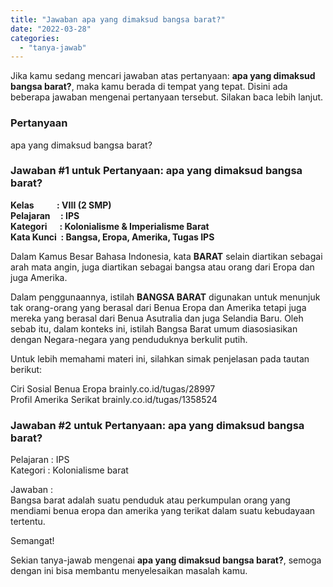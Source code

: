```yaml
---
title: "Jawaban apa yang dimaksud bangsa barat?"
date: "2022-03-28"
categories: 
  - "tanya-jawab"
---
```


Jika kamu sedang mencari jawaban atas pertanyaan: **apa yang dimaksud bangsa barat?**, maka kamu berada di tempat yang tepat. Disini ada beberapa jawaban mengenai pertanyaan tersebut. Silakan baca lebih lanjut.

### Pertanyaan

apa yang dimaksud bangsa barat?  

### Jawaban #1 untuk Pertanyaan: apa yang dimaksud bangsa barat?  

**Kelas           : VIII (2 SMP)**   
**Pelajaran     : IPS**  
**Kategori      : Kolonialisme & Imperialisme Barat**   
**Kata Kunci  : Bangsa, Eropa, Amerika, Tugas IPS**  
  
  
  
Dalam Kamus Besar Bahasa Indonesia, kata **BARAT** selain diartikan sebagai arah mata angin, juga diartikan sebagai bangsa atau orang dari Eropa dan juga Amerika.  
  
Dalam penggunaannya, istilah **BANGSA BARAT** digunakan untuk menunjuk tak orang-orang yang berasal dari Benua Eropa dan Amerika tetapi juga mereka yang berasal dari Benua Asutralia dan juga Selandia Baru. Oleh sebab itu, dalam konteks ini, istilah Bangsa Barat umum diasosiasikan dengan Negara-negara yang penduduknya berkulit putih.  
  
Untuk lebih memahami materi ini, silahkan simak penjelasan pada tautan berikut:  
  
Ciri Sosial Benua Eropa brainly.co.id/tugas/28997  
Profil Amerika Serikat brainly.co.id/tugas/1358524  

### Jawaban #2 untuk Pertanyaan: apa yang dimaksud bangsa barat?  

Pelajaran : IPS  
Kategori : Kolonialisme barat  
  
Jawaban :  
Bangsa barat adalah suatu penduduk atau perkumpulan orang yang mendiami benua eropa dan amerika yang terikat dalam suatu kebudayaan tertentu.  
  
Semangat!

Sekian tanya-jawab mengenai **apa yang dimaksud bangsa barat?**, semoga dengan ini bisa membantu menyelesaikan masalah kamu.
